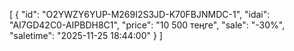 [
  {
    "id": "O2YWZY6YUP-M269I2S3JD-K70FBJNMDC-1",
    "idai": "AI7GD42C0-AIPBDH8C1",
    "price": "10 500 теңге",
    "sale": "-30%",
    "saletime": "2025-11-25 18:44:00"
  }
]